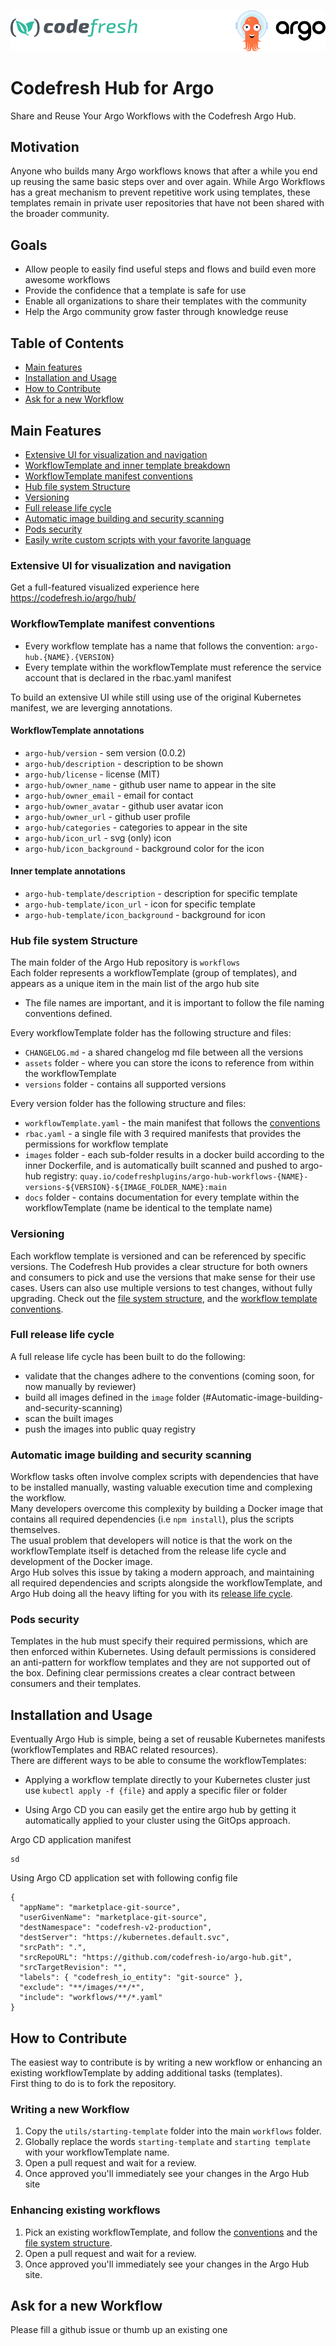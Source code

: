<p align="center"><img src="./utils/icons/logo.png" alt="Codefresh"></p>

# Codefresh Hub for Argo

Share and Reuse Your Argo Workflows with the Codefresh Argo Hub.

## Motivation
Anyone who builds many Argo workflows knows that after a while you end up reusing the same basic steps over and over again. While Argo Workflows has a great mechanism to prevent repetitive work using templates, these templates remain in private user repositories that have not been shared with the broader community.

## Goals
* Allow people to easily find useful steps and flows and build even more awesome workflows
* Provide the confidence that a template is safe for use
* Enable all organizations to share their templates with the community
* Help the Argo community grow faster through knowledge reuse

## Table of Contents
* [Main features](#Main-Features)
* [Installation and Usage](#Installation-and-Usage)
* [How to Contribute](#How-to-Contribute)
* [Ask for a new Workflow](#Ask-for-a-new-Workflow)

## Main Features
* [Extensive UI for visualization and navigation](#Extensive-ui-for-visualization-and-navigation) 
* [WorkflowTemplate and inner template breakdown](#WorkflowTemplate-and-inner-template-breakdown)
* [WorkflowTemplate manifest conventions](#WorkflowTemplate-manifest-conventions)
* [Hub file system Structure](#Hub-file-system-Structure)
* [Versioning](#Versioning)
* [Full release life cycle](#Full-release-life-cycle)
* [Automatic image building and security scanning](#Automatic-image-building-and-security-scanning)
* [Pods security](#Pods-security)
* [Easily write custom scripts with your favorite language](#Easily-write-custom-scripts-with-your-favorite-language)

### Extensive UI for visualization and navigation
Get a full-featured visualized experience here https://codefresh.io/argo/hub/

### WorkflowTemplate manifest conventions
* Every workflow template has a name that follows the convention: `argo-hub.{NAME}.{VERSION}`
* Every template within the workflowTemplate must reference the service account that is declared in the rbac.yaml manifest

To build an extensive UI while still using use of the original Kubernetes manifest, we are leverging annotations.

#### WorkflowTemplate annotations
* `argo-hub/version` - sem version (0.0.2)
* `argo-hub/description` - description to be shown
* `argo-hub/license` - license (MIT)
* `argo-hub/owner_name` - github user name to appear in the site
* `argo-hub/owner_email` - email for contact
* `argo-hub/owner_avatar` - github user avatar icon
* `argo-hub/owner_url` - github user profile
* `argo-hub/categories` - categories to appear in the site
* `argo-hub/icon_url` - svg (only) icon
* `argo-hub/icon_background` - background color for the icon

#### Inner template annotations
* `argo-hub-template/description` - description for specific template
* `argo-hub-template/icon_url` - icon for specific template
* `argo-hub-template/icon_background` - background for icon 


### Hub file system Structure
The main folder of the Argo Hub repository is `workflows` <br>
Each folder represents a workflowTemplate (group of templates), and appears as a unique item in the main list of the argo hub site <br>

* The file names are important, and it is important to follow the file naming conventions defined.

Every workflowTemplate folder has the following structure and files: <br>
* `CHANGELOG.md` - a shared changelog md file between all the versions
* `assets` folder - where you can store the icons to reference from within the workflowTemplate
* `versions` folder - contains all supported versions

Every version folder has the following structure and files: <br>
* `workflowTemplate.yaml` - the main manifest that follows the [conventions](#WorkflowTemplate-manifest-conventions)
* `rbac.yaml` - a single file with 3 required manifests that provides the permissions for workflow template
* `images` folder - each sub-folder results in a docker build according to the inner Dockerfile, and is automatically built scanned and pushed to argo-hub registry: `quay.io/codefreshplugins/argo-hub-workflows-{NAME}-versions-${VERSION}-${IMAGE_FOLDER_NAME}:main`
* `docs` folder - contains documentation for every template within the workflowTemplate (name be identical to the template name)

### Versioning
Each workflow template is versioned and can be referenced by specific versions. The Codefresh Hub provides a clear structure for both owners and consumers to pick and use the versions that make sense for their use cases. Users can also use multiple versions to test changes, without fully upgrading.
Check out the [file system structure](#Hub-file-system-Structure), and the [workflow template conventions](#WorkflowTemplate-manifest-conventions).

### Full release life cycle
A full release life cycle has been built to do the following:
* validate that the changes adhere to the conventions (coming soon, for now manually by reviewer)
* build all images defined in the `image` folder (#Automatic-image-building-and-security-scanning)
* scan the built images
* push the images into public quay registry

### Automatic image building and security scanning
Workflow tasks often involve complex scripts with dependencies that have to be installed manually, wasting valuable execution time and complexing the workflow. <br>
Many developers overcome this complexity by building a Docker image that contains all required dependencies (i.e `npm install`), plus the scripts themselves. <br>
The usual problem that developers will notice is that the work on the workflowTemplate itself is detached from the release life cycle and development of the Docker image. <br>
Argo Hub solves this issue by taking a modern approach, and maintaining all required dependencies and scripts alongside the workflowTemplate, and Argo Hub doing  all the heavy lifting for you with its [release life cycle](#Full-release-life-cycle).

### Pods security
Templates in the hub must specify their required permissions, which are then enforced within Kubernetes. Using default permissions is considered an anti-pattern for workflow templates and they are not supported out of the box. Defining clear permissions creates a clear contract between consumers and their templates.

## Installation and Usage
Eventually Argo Hub is simple, being a set of reusable Kubernetes manifests (workflowTemplates and RBAC related resources).<br>
There are different ways to be able to consume the workflowTemplates:

* Applying a workflow template directly to your Kubernetes cluster
just use `kubectl apply -f {file}` and apply a specific filer or folder 

* Using Argo CD you can easily get the entire argo hub by getting it automatically applied to your cluster using the GitOps approach. <br>

Argo CD application manifest

```
sd

```

Using Argo CD application set with following config file
```
{
  "appName": "marketplace-git-source",
  "userGivenName": "marketplace-git-source",
  "destNamespace": "codefresh-v2-production",
  "destServer": "https://kubernetes.default.svc",
  "srcPath": ".",
  "srcRepoURL": "https://github.com/codefresh-io/argo-hub.git",
  "srcTargetRevision": "",
  "labels": { "codefresh_io_entity": "git-source" },
  "exclude": "**/images/**/*",
  "include": "workflows/**/*.yaml"
}
```

##

## How to Contribute
The easiest way to contribute is by writing a new workflow or enhancing an existing workflowTemplate by adding additional tasks (templates). <br>
First thing to do is to fork the repository.

### Writing a new Workflow
1. Copy the `utils/starting-template` folder into the main `workflows` folder.
2. Globally replace the words `starting-template` and `starting template` with your workflowTemplate name.
2. Open a pull request and wait for a review. <br>
3. Once approved you'll immediately see your changes in the Argo Hub site

### Enhancing existing workflows
1. Pick an existing workflowTemplate, and follow the [conventions](#WorkflowTemplate-manifest-conventions) and the [file system structure](#Hub-file-system-Structure). <br>
2. Open a pull request and wait for a review. <br>
3. Once approved you'll immediately see your changes in the Argo Hub site.


## Ask for a new Workflow

Please fill a github issue or thumb up an existing one




